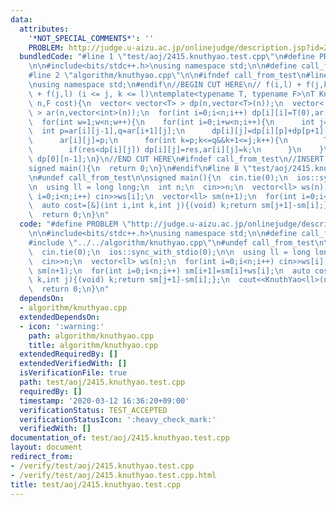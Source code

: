 ```yaml
---
data:
  attributes:
    '*NOT_SPECIAL_COMMENTS*': ''
    PROBLEM: http://judge.u-aizu.ac.jp/onlinejudge/description.jsp?id=2415
  bundledCode: "#line 1 \"test/aoj/2415.knuthyao.test.cpp\"\n#define PROBLEM \"http://judge.u-aizu.ac.jp/onlinejudge/description.jsp?id=2415\"\
    \n\n#include<bits/stdc++.h>\nusing namespace std;\n\n#define call_from_test\n\
    #line 2 \"algorithm/knuthyao.cpp\"\n\n#ifndef call_from_test\n#line 5 \"algorithm/knuthyao.cpp\"\
    \nusing namespace std;\n#endif\n//BEGIN CUT HERE\n// f(i,l) + f(j,k) >= f(i,k)\
    \ + f(j,l) (i <= j, k <= l)\ntemplate<typename T, typename F>\nT KnuthYao(int\
    \ n,F cost){\n  vector< vector<T> > dp(n,vector<T>(n));\n  vector< vector<int>\
    \ > ar(n,vector<int>(n));\n  for(int i=0;i<n;i++) dp[i][i]=T(0),ar[i][i]=i;\n\
    \  for(int w=1;w<n;w++){\n    for(int i=0;i+w<n;i++){\n      int j=i+w;\n    \
    \  int p=ar[i][j-1],q=ar[i+1][j];\n      dp[i][j]=dp[i][p]+dp[p+1][j]+cost(i,p,j);\n\
    \      ar[i][j]=p;\n      for(int k=p;k<=q&&k+1<=j;k++){\n        T res=dp[i][k]+dp[k+1][j]+cost(i,k,j);\n\
    \        if(res<dp[i][j]) dp[i][j]=res,ar[i][j]=k;\n      }\n    }\n  }\n  return\
    \ dp[0][n-1];\n}\n//END CUT HERE\n#ifndef call_from_test\n//INSERT ABOVE HERE\n\
    signed main(){\n  return 0;\n}\n#endif\n#line 8 \"test/aoj/2415.knuthyao.test.cpp\"\
    \n#undef call_from_test\n\nsigned main(){\n  cin.tie(0);\n  ios::sync_with_stdio(0);\n\
    \n  using ll = long long;\n  int n;\n  cin>>n;\n  vector<ll> ws(n);\n  for(int\
    \ i=0;i<n;i++) cin>>ws[i];\n  vector<ll> sm(n+1);\n  for(int i=0;i<n;i++) sm[i+1]=sm[i]+ws[i];\n\
    \  auto cost=[&](int i,int k,int j){(void) k;return sm[j+1]-sm[i];};\n  cout<<KnuthYao<ll>(n,cost)<<endl;\n\
    \  return 0;\n}\n"
  code: "#define PROBLEM \"http://judge.u-aizu.ac.jp/onlinejudge/description.jsp?id=2415\"\
    \n\n#include<bits/stdc++.h>\nusing namespace std;\n\n#define call_from_test\n\
    #include \"../../algorithm/knuthyao.cpp\"\n#undef call_from_test\n\nsigned main(){\n\
    \  cin.tie(0);\n  ios::sync_with_stdio(0);\n\n  using ll = long long;\n  int n;\n\
    \  cin>>n;\n  vector<ll> ws(n);\n  for(int i=0;i<n;i++) cin>>ws[i];\n  vector<ll>\
    \ sm(n+1);\n  for(int i=0;i<n;i++) sm[i+1]=sm[i]+ws[i];\n  auto cost=[&](int i,int\
    \ k,int j){(void) k;return sm[j+1]-sm[i];};\n  cout<<KnuthYao<ll>(n,cost)<<endl;\n\
    \  return 0;\n}\n"
  dependsOn:
  - algorithm/knuthyao.cpp
  extendedDependsOn:
  - icon: ':warning:'
    path: algorithm/knuthyao.cpp
    title: algorithm/knuthyao.cpp
  extendedRequiredBy: []
  extendedVerifiedWith: []
  isVerificationFile: true
  path: test/aoj/2415.knuthyao.test.cpp
  requiredBy: []
  timestamp: '2020-03-12 16:36:20+09:00'
  verificationStatus: TEST_ACCEPTED
  verificationStatusIcon: ':heavy_check_mark:'
  verifiedWith: []
documentation_of: test/aoj/2415.knuthyao.test.cpp
layout: document
redirect_from:
- /verify/test/aoj/2415.knuthyao.test.cpp
- /verify/test/aoj/2415.knuthyao.test.cpp.html
title: test/aoj/2415.knuthyao.test.cpp
---
```

